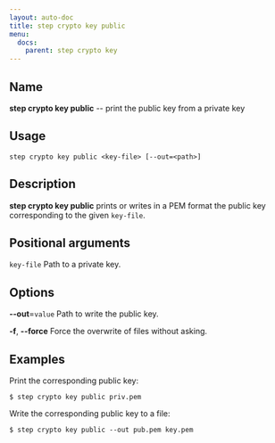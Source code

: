 ```yaml
---
layout: auto-doc
title: step crypto key public
menu:
  docs:
    parent: step crypto key
---
```


## Name
**step crypto key public** -- print the public key from a private key

## Usage

```raw
step crypto key public <key-file> [--out=<path>]
```

## Description

**step crypto key public** prints or writes in a PEM format
the public key corresponding to the given `key-file`.

## Positional arguments

`key-file`
Path to a private key.

## Options


**--out**=`value`
Path to write the public key.

**-f**, **--force**
Force the overwrite of files without asking.

## Examples

Print the corresponding public key:
```shell
$ step crypto key public priv.pem
```

Write the corresponding public key to a file:
```shell
$ step crypto key public --out pub.pem key.pem
```

